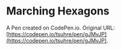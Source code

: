 # Marching Hexagons

A Pen created on CodePen.io. Original URL: [https://codepen.io/tsuhre/pen/gJMvJP](https://codepen.io/tsuhre/pen/gJMvJP).


